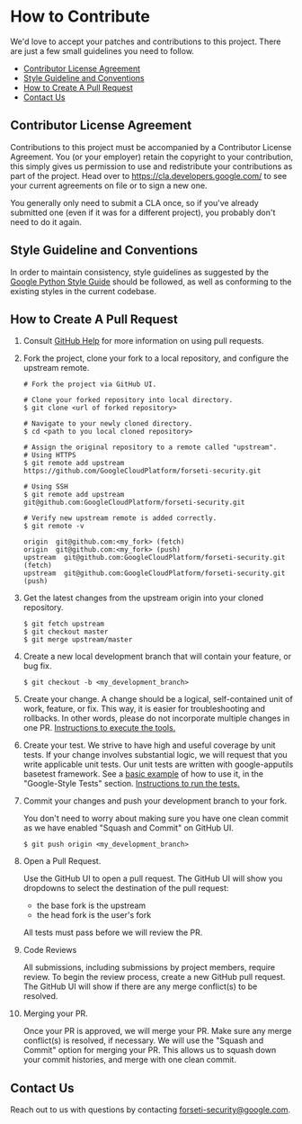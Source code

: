# How to Contribute

We'd love to accept your patches and contributions to this project. There are
just a few small guidelines you need to follow.

* [Contributor License Agreement](#contributor-license-agreement)
* [Style Guideline and Conventions](#style-guideline-and-conventions)
* [How to Create A Pull Request](#how-to-create-a-pull-request)
* [Contact Us](#contact-us)

## Contributor License Agreement

Contributions to this project must be accompanied by a Contributor License
Agreement. You (or your employer) retain the copyright to your contribution,
this simply gives us permission to use and redistribute your contributions as
part of the project. Head over to <https://cla.developers.google.com/> to see
your current agreements on file or to sign a new one.

You generally only need to submit a CLA once, so if you've already submitted one
(even if it was for a different project), you probably don't need to do it
again.

## Style Guideline and Conventions

In order to maintain consistency, style guidelines as suggested by the
[Google Python Style Guide] should be followed, as well as conforming to
the existing styles in the current codebase.

## How to Create A Pull Request

1. Consult [GitHub Help] for more information on using pull requests.

2. Fork the project, clone your fork to a local repository, and configure
the upstream remote.

    ```
    # Fork the project via GitHub UI.

    # Clone your forked repository into local directory.
    $ git clone <url of forked repository>

    # Navigate to your newly cloned directory.
    $ cd <path to you local cloned repository>
    
    # Assign the original repository to a remote called "upstream".
    # Using HTTPS
    $ git remote add upstream https://github.com/GoogleCloudPlatform/forseti-security.git
    
    # Using SSH
    $ git remote add upstream git@github.com:GoogleCloudPlatform/forseti-security.git
    
    # Verify new upstream remote is added correctly.
    $ git remote -v
    
    origin  git@github.com:<my_fork> (fetch)
    origin  git@github.com:<my_fork> (push)
    upstream  git@github.com:GoogleCloudPlatform/forseti-security.git (fetch)
    upstream  git@github.com:GoogleCloudPlatform/forseti-security.git (push)
    ```

3. Get the latest changes from the upstream origin into your
cloned repository.

    ```
    $ git fetch upstream
    $ git checkout master
    $ git merge upstream/master
    ```

4. Create a new local development branch that will contain your feature,
or bug fix.

    ```
    $ git checkout -b <my_development_branch>
    ```

5. Create your change.
A change should be a logical, self-contained unit of work, feature, or fix.
This way, it is easier for troubleshooting and rollbacks.  In other words,
please do not incorporate multiple changes in one PR.
[Instructions to execute the tools.]

6. Create your test.
We strive to have high and useful coverage by unit tests.  If your change
involves substantial logic, we will request that you write applicable unit
tests.
Our unit tests are written with google-apputils basetest framework.
See a [basic example] of how to use it, in the "Google-Style Tests" section.
[Instructions to run the tests.]

7. Commit your changes and push your development branch to your fork.

    You don't need to worry about making sure you have one clean commit as we
    have enabled "Squash and Commit" on GitHub UI.

    ```
    $ git push origin <my_development_branch>
    ```

8. Open a Pull Request.

    Use the GitHub UI to open a pull request.  The GitHub UI will show you
    dropdowns to select the destination of the pull request:
    * the base fork is the upstream
    * the head fork is the user's fork
    
    All tests must pass before we will review the PR.

9. Code Reviews

    All submissions, including submissions by project members, require review.
    To begin the review process, create a new GitHub pull request.  The GitHub UI
    will show if there are any merge conflict(s) to be resolved.

10. Merging your PR.

    Once your PR is approved, we will merge your PR.  Make sure any merge
    conflict(s) is resolved, if necessary.  We will use the "Squash and Commit"
    option for merging your PR.  This allows us to squash down your commit
    histories, and merge with one clean commit.

## Contact Us
Reach out to us with questions by contacting
[forseti-security@google.com].

[GitHub Help]: https://help.github.com/articles/about-pull-requests/
[Google Python Style Guide]: https://google.github.io/styleguide/pyguide.html
[Instructions to execute the tools.]: https://github.com/GoogleCloudPlatform/forseti-security/blob/master/google/cloud/security/README.md#execution
[basic example]: https://pypi.python.org/pypi/google-apputils
[Instructions to run the tests.]: https://github.com/GoogleCloudPlatform/forseti-security/blob/master/google/cloud/security/README.md#tests
[forseti-security@google.com]: mailto:forseti-security@google.com
